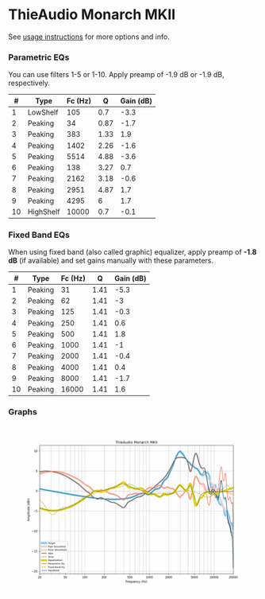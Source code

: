 # ThieAudio Monarch MKII
See [usage instructions](https://github.com/jaakkopasanen/AutoEq#usage) for more options and info.

### Parametric EQs
You can use filters 1-5 or 1-10. Apply preamp of -1.9 dB or -1.9 dB, respectively.

|   # | Type      |   Fc (Hz) |    Q |   Gain (dB) |
|-----|-----------|-----------|------|-------------|
|   1 | LowShelf  |       105 | 0.7  |        -3.3 |
|   2 | Peaking   |        34 | 0.87 |        -1.7 |
|   3 | Peaking   |       383 | 1.33 |         1.9 |
|   4 | Peaking   |      1402 | 2.26 |        -1.6 |
|   5 | Peaking   |      5514 | 4.88 |        -3.6 |
|   6 | Peaking   |       138 | 3.27 |         0.7 |
|   7 | Peaking   |      2162 | 3.18 |        -0.6 |
|   8 | Peaking   |      2951 | 4.87 |         1.7 |
|   9 | Peaking   |      4295 | 6    |         1.7 |
|  10 | HighShelf |     10000 | 0.7  |        -0.1 |

### Fixed Band EQs
When using fixed band (also called graphic) equalizer, apply preamp of **-1.8 dB** (if available) and set gains manually with these parameters.

|   # | Type    |   Fc (Hz) |    Q |   Gain (dB) |
|-----|---------|-----------|------|-------------|
|   1 | Peaking |        31 | 1.41 |        -5.3 |
|   2 | Peaking |        62 | 1.41 |        -3   |
|   3 | Peaking |       125 | 1.41 |        -0.3 |
|   4 | Peaking |       250 | 1.41 |         0.6 |
|   5 | Peaking |       500 | 1.41 |         1.8 |
|   6 | Peaking |      1000 | 1.41 |        -1   |
|   7 | Peaking |      2000 | 1.41 |        -0.4 |
|   8 | Peaking |      4000 | 1.41 |         0.4 |
|   9 | Peaking |      8000 | 1.41 |        -1.7 |
|  10 | Peaking |     16000 | 1.41 |         1.6 |

### Graphs
![](./ThieAudio%20Monarch%20MKII.png)
